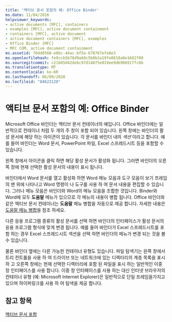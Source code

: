 ```yaml
---
title: '액티브 문서 포함의 예: Office Binder'
ms.date: 11/04/2016
helpviewer_keywords:
- active documents [MFC], containers
- examples [MFC], active document containment
- containers [MFC], active document
- active document containers [MFC], examples
- Office Binder [MFC]
- MFC COM, active document containment
ms.assetid: 70dd8568-e8bc-44ac-bf5e-678767efe8e3
ms.openlocfilehash: fe9ccb5b78d9a60c5b8b2a19fe0818a8e1682f00
ms.sourcegitcommit: c21b05042debc97d14875e019ee9d698691ffc0b
ms.translationtype: MT
ms.contentlocale: ko-KR
ms.lasthandoff: 06/09/2020
ms.locfileid: "84623120"
---
```

# <a name="example-of-active-document-containment-office-binder"></a>액티브 문서 포함의 예: Office Binder

Microsoft Office 바인더는 액티브 문서 컨테이너의 예입니다. Office 바인더에는 일반적으로 컨테이너 처럼 두 개의 주 창이 포함 되어 있습니다. 왼쪽 창에는 바인더의 활성 문서에 해당 하는 아이콘이 있습니다. 각 문서를 바인더 내의 *섹션* 이라고 합니다. 예를 들어 바인더는 Word 문서, PowerPoint 파일, Excel 스프레드시트 등을 포함할 수 있습니다.

왼쪽 창에서 아이콘을 클릭 하면 해당 활성 문서가 활성화 됩니다. 그러면 바인더의 오른쪽 창에 현재 선택한 활성 문서의 내용이 표시 됩니다.

바인더에서 Word 문서를 열고 활성화 하면 Word 메뉴 모음과 도구 모음이 보기 프레임의 맨 위에 나타나고 Word 명령이 나 도구를 사용 하 여 문서 내용을 편집할 수 있습니다. 그러나 메뉴 모음은 바인더와 Word의 메뉴 모음을 조합한 것입니다. Binder와 Word에 모두 **도움말** 메뉴가 있으므로 각 메뉴의 내용이 병합 됩니다. Office 바인더와 같은 액티브 문서 컨테이너는 **도움말** 메뉴 병합을 자동으로 제공 합니다. 자세한 내용은 [도움말 메뉴 병합](help-menu-merging.md)을 참조 하세요.

다른 응용 프로그램 종류의 활성 문서를 선택 하면 바인더의 인터페이스가 활성 문서의 응용 프로그램 형식에 맞게 변경 됩니다. 예를 들어 바인더가 Excel 스프레드시트를 포함 하는 경우 Excel 스프레드시트 섹션을 선택 하면 바인더의 메뉴가 변경 되는 것을 볼 수 있습니다.

물론 바인더 옆에는 다른 가능한 컨테이너 유형도 있습니다. 파일 탐색기는 왼쪽 창에서 트리 컨트롤을 사용 하 여 드라이브 또는 네트워크에 있는 디렉터리의 계층 목록을 표시 하 고 오른쪽 창에는 현재 선택한 디렉터리에 포함 된 파일을 표시 하는 일반적인 이중 창 인터페이스를 사용 합니다. 이중 창 인터페이스를 사용 하는 대신 인터넷 브라우저의 컨테이너 유형 (예: Microsoft Internet Explorer)은 일반적으로 단일 프레임을가지고 있으며 하이퍼링크를 사용 하 여 탐색을 제공 합니다.

## <a name="see-also"></a>참고 항목

[액티브 문서 포함](active-document-containment.md)
